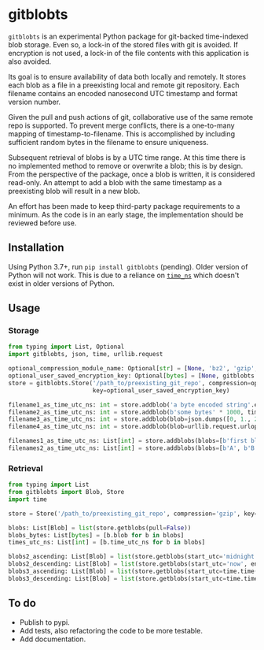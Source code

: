 # gitblobts

`gitblobts` is an experimental Python package for git-backed time-indexed blob storage.
Even so, a lock-in of the stored files with git is avoided.
If encryption is not used, a lock-in of the file contents with this application is also avoided.

Its goal is to ensure availability of data both locally and remotely.
It stores each blob as a file in a preexisting local and remote git repository.
Each filename contains an encoded nanosecond UTC timestamp and format version number.

Given the pull and push actions of git, collaborative use of the same remote repo is supported.
To prevent merge conflicts, there is a one-to-many mapping of timestamp-to-filename.
This is accomplished by including sufficient random bytes in the filename to ensure uniqueness.

Subsequent retrieval of blobs is by a UTC time range.
At this time there is no implemented method to remove or overwrite a blob; this is by design.
From the perspective of the package, once a blob is written, it is considered read-only.
An attempt to add a blob with the same timestamp as a preexisting blob will result in a new blob.

An effort has been made to keep third-party package requirements to a minimum.
As the code is in an early stage, the implementation should be reviewed before use.

## Installation
Using Python 3.7+, run `pip install gitblobts` (pending). Older version of Python will not work.
This is due to a reliance on [`time_ns`](https://docs.python.org/3/library/time.html#time.time_ns) which doesn't exist
in older versions of Python.

## Usage

### Storage
```python
from typing import List, Optional
import gitblobts, json, time, urllib.request

optional_compression_module_name: Optional[str] = [None, 'bz2', 'gzip', 'lzma'][2]
optional_user_saved_encryption_key: Optional[bytes] = [None, gitblobts.generate_key()][1]
store = gitblobts.Store('/path_to/preexisting_git_repo', compression=optional_compression_module_name,
                        key=optional_user_saved_encryption_key)

filename1_as_time_utc_ns: int = store.addblob('a byte encoded string'.encode())
filename2_as_time_utc_ns: int = store.addblob(b'some bytes' * 1000, time_utc=time.time())
filename3_as_time_utc_ns: int = store.addblob(blob=json.dumps([0, 1., 2.2, 3]).encode(), time_utc=time.time())
filename4_as_time_utc_ns: int = store.addblob(blob=urllib.request.urlopen('https://i.imgur.com/3GmPd7O.png').read())

filenames1_as_time_utc_ns: List[int] = store.addblobs(blobs=[b'first blob', b'another blob'])
filenames2_as_time_utc_ns: List[int] = store.addblobs(blobs=[b'A', b'B'], times_utc=[time.time(), time.time()])
```

### Retrieval
```python
from typing import List
from gitblobts import Blob, Store
import time

store = Store('/path_to/preexisting_git_repo', compression='gzip', key=b'JVGmuw3wRntCc7dcQHJ5q1noUs62ydR0Nw8HpyllKn8=')

blobs: List[Blob] = list(store.getblobs(pull=False))
blobs_bytes: List[bytes] = [b.blob for b in blobs]
times_utc_ns: List[int] = [b.time_utc_ns for b in blobs]

blobs2_ascending: List[Blob] = list(store.getblobs(start_utc='midnight yesterday', end_utc='now'))
blobs2_descending: List[Blob] = list(store.getblobs(start_utc='now', end_utc='midnight yesterday', pull=True))
blobs3_ascending: List[Blob] = list(store.getblobs(start_utc=time.time() - 86400, end_utc=time.time(), pull=True))
blobs3_descending: List[Blob] = list(store.getblobs(start_utc=time.time(), end_utc=time.time() - 86400))
```

## To do
* Publish to pypi.
* Add tests, also refactoring the code to be more testable.
* Add documentation.

<!--
## Wish list
* Considering organizing blobs into directory structure: YYYY/MM/DD/HH
* Support asyncio or avoiding waiting for commit+push.
* Support label/key/name/hash as filenames as an alternative to timestamp.
* Support sharding across multiple repos.
-->